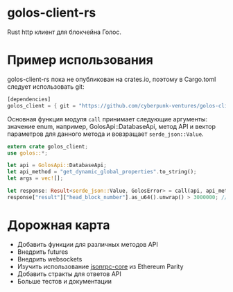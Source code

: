 # golos-client-rs

Rust http клиент для блокчейна Голос.

# Пример использования

golos-client-rs пока не опубликован на crates.io, поэтому в Cargo.toml следует использовать git:

```rust
[dependencies]
golos_client = { git = "https://github.com/cyberpunk-ventures/golos-client-rs" }
```

Основная функция модуля `call` принимает следующие аргументы: значение enum, например, GolosApi::DatabaseApi, метод API и вектор параметров для данного метода и вовзращает `serde_json::Value`.

```rust
extern crate golos_client;
use golos::*;

let api = GolosApi::DatabaseApi;
let api_method = "get_dynamic_global_properties".to_string();
let args = vec![];

let response: Result<serde_json::Value, GolosError> = call(api, api_method, args);
response["result"]["head_block_number"].as_u64().unwrap() > 3000000; // true
```

# Дорожная карта

* Добавить функции для различных методов API
* Внедрить futures
* Внедрить websockets
* Изучить использование [jsonrpc-core](https://github.com/ethcore/jsonrpc) из Ethereum Parity
* Добавить стракты для ответов API
* Больше тестов и документации
